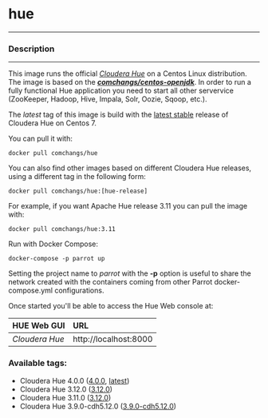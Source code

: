 # **hue**
___

### Description
___

This image runs the official [*Cloudera Hue*](http://gethue.com/) on a Centos Linux distribution. The image is based on the [***comchangs/centos-openjdk***](https://hub.docker.com/r/comchangs/centos-openjdk). In order to run a fully functional Hue application you need to start all other servervice (ZooKeeper, Hadoop, Hive, Impala, Solr, Oozie, Sqoop, etc.).

The *latest* tag of this image is build with the [latest stable](http://gethue.com/category/release/) release of Cloudera Hue on Centos 7.

You can pull it with:

    docker pull comchangs/hue


You can also find other images based on different Cloudera Hue releases, using a different tag in the following form:

    docker pull comchangs/hue:[hue-release]


For example, if you want Apache Hue release 3.11 you can pull the image with:

    docker pull comchangs/hue:3.11


Run with Docker Compose:

    docker-compose -p parrot up


Setting the project name to *parrot* with the **-p** option is useful to share the network created with the containers coming from other Parrot docker-compose.yml configurations.

Once started you'll be able to access the Hue Web console at:

| **HUE Web GUI**           |**URL**                            |
|:--------------------------|:----------------------------------|
| *Cloudera Hue*            | http://localhost:8000            |


### Available tags:

- Cloudera Hue 4.0.0 ([4.0.0](https://github.com/comchangs/docker-hue/blob/4.0.0/Dockerfile), [latest](https://github.com/comchangs/docker-hue/blob/latest/Dockerfile))
- Cloudera Hue 3.12.0 ([3.12.0](https://github.com/comchangs/docker-hue/blob/3.12.0/Dockerfile))
- Cloudera Hue 3.11.0 ([3.12.0](https://github.com/comchangs/docker-hue/blob/3.11.0/Dockerfile))
- Cloudera Hue 3.9.0-cdh5.12.0 ([3.9.0-cdh5.12.0](https://github.com/comchangs/docker-hue/blob/3.9.0-cdh5.12.0/Dockerfile))
